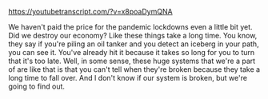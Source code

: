 https://youtubetranscript.com/?v=x8poaDymQNA

 We haven't paid the price for the pandemic lockdowns even a little bit yet. Did we destroy our economy? Like these things take a long time. You know, they say if you're piling an oil tanker and you detect an iceberg in your path, you can see it. You've already hit it because it takes so long for you to turn that it's too late. Well, in some sense, these huge systems that we're a part of are like that is that you can't tell when they're broken because they take a long time to fall over. And I don't know if our system is broken, but we're going to find out.